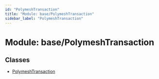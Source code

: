 ```yaml
---
id: "PolymeshTransaction"
title: "Module: base/PolymeshTransaction"
sidebar_label: "PolymeshTransaction"
---
```


# Module: base/PolymeshTransaction

## Classes

- [PolymeshTransaction](../../../classes/Base/PolymeshTransaction/PolymeshTransaction.md)
